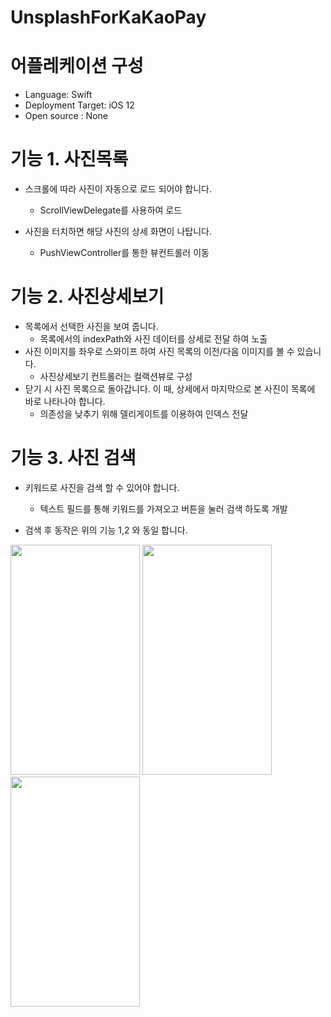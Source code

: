 # UnsplashForKaKaoPay

# 어플레케이션 구성
* Language: Swift
* Deployment Target: iOS 12
* Open source : None

# 기능 1. 사진목록
* 스크롤에 따라 사진이 자동으로 로드 되어야 합니다.
   * ScrollViewDelegate를 사용하여 로드
    
* 사진을 터치하면 해당 사진의 상세 화면이 나탑니다.
   * PushViewController를 통한 뷰컨트롤러 이동

# 기능 2. 사진상세보기
* 목록에서 선택한 사진을 보여 줍니다.
   * 목록에서의 indexPath와 사진 데이터를 상세로 전달 하여 노출
* 사진 이미지를 좌우로 스와이프 하여 사진 목록의 이전/다음 이미지를 볼 수 있습니다.
   * 사진상세보기 컨트롤러는 컬랙션뷰로 구성
* 닫기 시 사진 목록으로 돌아갑니다. 이 때, 상세에서 마지막으로 본 사진이 목록에 바로 나타나야 합니다.
   * 의존성을 낮추기 위해 델리게이트를 이용하여 인덱스 전달
   
# 기능 3. 사진 검색
* 키워드로 사진을 검색 할 수 있어야 합니다.
   * 텍스트 필드를 통해 키워드를 가져오고 버튼을 눌러 검색 하도록 개발
   
* 검색 후 동작은 위의 기능 1,2 와 동일 합니다.

<tr>
<td><img src = "https://user-images.githubusercontent.com/8130860/97099260-807fdc00-16ca-11eb-9df1-a60693fa208b.png" width = 207 height = 368></td>
<td><img src = "https://user-images.githubusercontent.com/8130860/97099280-db193800-16ca-11eb-93e9-24b27ea8152f.png" width = 207 height = 368></td>
<td><img src = "https://user-images.githubusercontent.com/8130860/97099308-ff751480-16ca-11eb-8268-cfe8be1c177b.png" width = 207 height = 368></td>
</tr>
